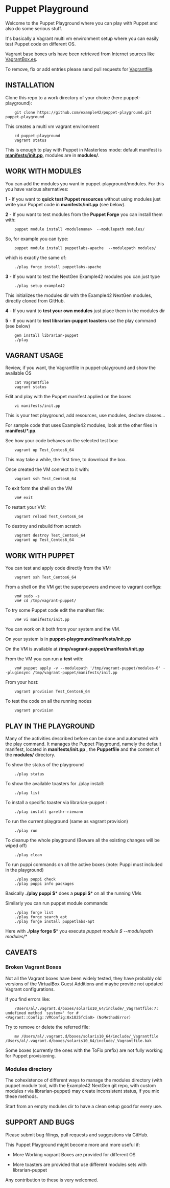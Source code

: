 # Puppet Playground

Welcome to the Puppet Playground where you can play with Puppet and also do some serious stuff.

It's basically a Vagrant multi vm environment setup where you can easily test Puppet code on different OS.

Vagrant base boxes urls have been retrieved from Internet sources like [VagrantBox.es](http://www.vagrantbox.es/).

To remove, fix or add entries please send pull requests for [Vagrantfile](https://github.com/example42/puppet-playground/blob/master/Vagrantfile).

## INSTALLATION

Clone this repo to a work directory of your choice (here puppet-playground): 

        git clone https://github.com/example42/puppet-playground.git puppet-playground
        
This creates a multi vm vagrant environment 

        cd puppet-playground
        vagrant status

This is enough to play with Puppet in Masterless mode: default manifest is **[manifests/init.pp](https://github.com/example42/puppet-playground/blob/master/manifests/init.pp)**, modules are in **modules/**.


## WORK WITH MODULES

You can add the modules you want in puppet-playground/modules. For this you have various alternatives:

  **1** - If you want to **quick test Puppet resources** without using modules just write your Puppet code in **manifests/init.pp** (see below). 


  **2** - If you want to test modules from the **Puppet Forge** you can install them with:

        puppet module install <modulename>  --modulepath modules/

So, for example you can type:

        puppet module install puppetlabs-apache  --modulepath modules/

which is exactly the same of:

        ./play forge install puppetlabs-apache


  **3** - If you want to test the NextGen Example42 modules you can just type
 
        ./play setup example42

This initializes the modules dir with the Example42 NextGen modules, directly cloned from GitHub.

  **4** - If you want to **test your own modules** just place them in the modules dir

  **5** - If you want to **test librarian-puppet toasters** use the play command (see below) 

        gem install librarian-puppet
        ./play
  
  
## VAGRANT USAGE

Review, if you want, the Vagrantfile in puppet-playground and show the available OS

        cat Vagrantfile
        vagrant status

Edit and play with the Puppet manifest applied on the boxes

        vi manifests/init.pp
        
This is your test playground, add resources, use modules, declare classes... 

For sample code that uses Example42 modules, look at the other files in **manifest/*.pp**.

See how your code behaves on the selected test box:

        vagrant up Test_Centos6_64

This may take a while, the first time, to download the box.

Once created the VM connect to it with:

        vagrant ssh Test_Centos6_64

To exit form the shell on the VM

        vm# exit

To restart your VM:

        vagrant reload Test_Centos6_64

To destroy and rebuild from scratch

        vagrant destroy Test_Centos6_64
        vagrant up Test_Centos6_64


## WORK WITH PUPPET

You can test and apply code directly from the VM:

        vagrant ssh Test_Centos6_64

From a shell on the VM get the superpowers and move to vagrant configs:

        vm# sudo -s
        vm# cd /tmp/vagrant-puppet/

To try some Puppet code edit the manifest file:

        vm# vi manifests/init.pp
        
You can work on it both from your system and the VM.

On your system is in **puppet-playground/manifests/init.pp**

On the VM is available at **/tmp/vagrant-puppet/manifests/init.pp** 

From the VM you can run a **test** with:

        vm# puppet apply -v --modulepath '/tmp/vagrant-puppet/modules-0' --pluginsync /tmp/vagrant-puppet/manifests/init.pp

From your host:

        vagrant provision Test_Centos6_64

To test the code on all the running nodes

        vagrant provision
        

## PLAY IN THE PLAYGROUND

Many of the activities described before can be done and automated with the play command.
It manages the Puppet Playground, namely the default manifest, located in **manifests/init.pp** , the **Puppetfile** and the content of the **modules/** directory.

To show the status of the playground

        ./play status

To show the available toasters for ./play install:

        ./play list

To install a specific toaster via librarian-puppet :

        ./play install garethr-riemann

To run the current playground (same as vagrant provision)

        ./play run

To cleanup the whole playground (Beware all the existing changes will be wiped off)

        ./play clean

To run puppi commands on all the active boxes (note: Puppi must included in the playground)

        ./play puppi check
        ./play puppi info packages

Basically **./play puppi $*** does a **puppi $*** on all the running VMs

Similarly you can run puppet module commands:

        ./play forge list
        ./play forge search apt
        ./play forge install puppetlabs-apt

Here with **./play forge $*** you execute **puppet module $* --modulepath modules/**


## CAVEATS

### Broken Vagrant Boxes

Not all the Vagrant boxes have been widely tested, they have probably old versions of the VirtualBox Guest Additions and maybe 
provide not updated Vagrant configurations.

If you find errors like:

        /Users/al/.vagrant.d/boxes/solaris10_64/include/_Vagrantfile:7: undefined method `system=' for #<Vagrant::Config::VMConfig:0x1025fc5a0> (NoMethodError)

Try to remove or delete the referred file:

        mv /Users/al/.vagrant.d/boxes/solaris10_64/include/_Vagrantfile /Users/al/.vagrant.d/boxes/solaris10_64/include/_Vagrantfile.bak

Some boxes (currently the ones with the ToFix prefix) are not fully working for Puppet provisioning. 


### Modules directory

The cohexistence of different ways to manage the modules directory (with puppet module tool, with the Example42 NextGen git repo, with custom modules r via librarian-puppet) may create inconsistent status, if you mix these methods.

Start from an empty modules dir to have a clean setup good for every use.


## SUPPORT AND BUGS

Please submit bug filings, pull requests and suggestions via GitHub.

This Puppet Playground might become more and more useful if:

  - More Working vagrant Boxes are provided for different OS

  - More toasters are provided that use different modules sets with librarian-puppet

Any contribution to these is very welcomed.
